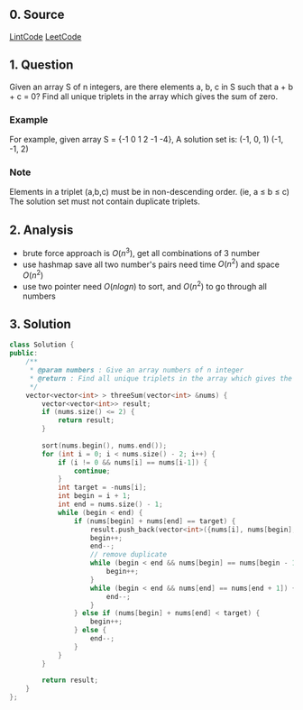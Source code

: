 ## 0. Source
[LintCode](http://www.lintcode.com/en/problem/3sum/)
[LeetCode](https://leetcode.com/problems/3sum/)

## 1. Question
Given an array S of n integers, are there elements a, b, c in S such that a + b + c = 0? Find all unique triplets in the array which gives the sum of zero.

### Example
For example, given array S = {-1 0 1 2 -1 -4}, A solution set is:
(-1, 0, 1)
(-1, -1, 2)

### Note
Elements in a triplet (a,b,c) must be in non-descending order. (ie, a ≤ b ≤ c)
The solution set must not contain duplicate triplets.

## 2. Analysis

- brute force approach is $O(n^3)$, get all combinations of 3 number
- use hashmap save all two number's pairs need time $O(n^2)$ and space $O(n^2)$
- use two pointer need $O(nlogn)$ to sort, and $O(n^2)$ to go through all numbers

## 3. Solution

```CPP
class Solution {
public:    
    /**
     * @param numbers : Give an array numbers of n integer
     * @return : Find all unique triplets in the array which gives the sum of zero.
     */
    vector<vector<int> > threeSum(vector<int> &nums) {
        vector<vector<int>> result;
        if (nums.size() <= 2) {
            return result;
        }
        
        sort(nums.begin(), nums.end());
        for (int i = 0; i < nums.size() - 2; i++) {
            if (i != 0 && nums[i] == nums[i-1]) {
                continue;
            }
            int target = -nums[i];
            int begin = i + 1;
            int end = nums.size() - 1;
            while (begin < end) {
                if (nums[begin] + nums[end] == target) {
                    result.push_back(vector<int>({nums[i], nums[begin], nums[end]}));
                    begin++;
                    end--;
                    // remove duplicate 
                    while (begin < end && nums[begin] == nums[begin - 1]) {
                        begin++;
                    }
                    while (begin < end && nums[end] == nums[end + 1]) {
                        end--;
                    }
                } else if (nums[begin] + nums[end] < target) {
                    begin++;
                } else {
                    end--;
                }
            }
        }
        
        return result;
    }
};
```